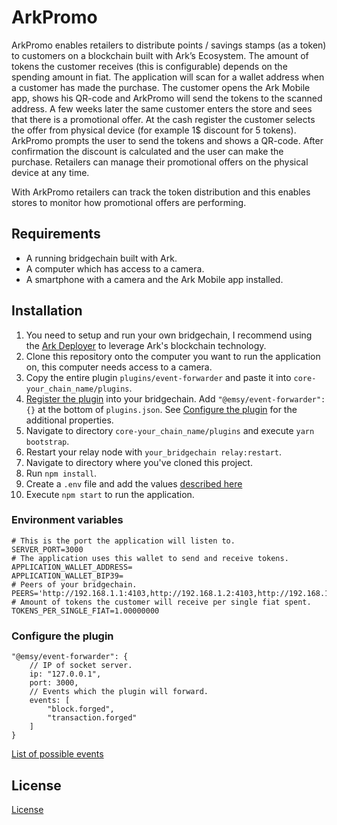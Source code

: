 # ArkPromo

ArkPromo enables retailers to distribute points / savings stamps (as a token) to customers on a blockchain built with Ark’s Ecosystem.
The amount of tokens the customer receives (this is configurable) depends on the spending amount in fiat. 
The application will scan for a wallet address when a customer has made the purchase. The customer opens the Ark Mobile app, shows his QR-code and ArkPromo will send the tokens to the scanned address. 
A few weeks later the same customer enters the store and sees that there is a promotional offer. At the cash register the customer selects the offer from physical device (for example 1$ discount for 5 tokens). 
ArkPromo prompts the user to send the tokens and shows a QR-code. After confirmation the discount is calculated and the user can make the purchase. 
Retailers can manage their promotional offers on the physical device at any time.

With ArkPromo retailers can track the token distribution and this enables stores to monitor how promotional offers are performing.

## Requirements

- A running bridgechain built with Ark.
- A computer which has access to a camera.
- A smartphone with a camera and the Ark Mobile app installed. 

## Installation

1) You need to setup and run your own bridgechain, I recommend using the [Ark Deployer](https://deployer.ark.io) to leverage Ark's blockchain technology.
2) Clone this repository onto the computer you want to run the application on, this computer needs access to a camera.
3) Copy the entire plugin `plugins/event-forwarder` and paste it into `core-your_chain_name/plugins`.
4) [Register the plugin](https://docs.ark.io/guidebook/core/plugins/#installing-plugins) into your bridgechain. Add `"@emsy/event-forwarder": {}` at the bottom of `plugins.json`. See [Configure the plugin](#environment-variables) for the additional properties.
5) Navigate to directory `core-your_chain_name/plugins` and execute `yarn bootstrap`.
6) Restart your relay node with `your_bridgechain relay:restart`.
7) Navigate to directory where you've cloned this project.
8) Run `npm install`.
9) Create a `.env` file and add the values [described here](#environment-variables)
10) Execute `npm start` to run the application.

### Environment variables

```
# This is the port the application will listen to.
SERVER_PORT=3000
# The application uses this wallet to send and receive tokens.
APPLICATION_WALLET_ADDRESS=
APPLICATION_WALLET_BIP39=
# Peers of your bridgechain.
PEERS='http://192.168.1.1:4103,http://192.168.1.2:4103,http://192.168.1.3:4103'
# Amount of tokens the customer will receive per single fiat spent.
TOKENS_PER_SINGLE_FIAT=1.00000000
```

### Configure the plugin

```
"@emsy/event-forwarder": {
	// IP of socket server.
	ip: "127.0.0.1",
	port: 3000,
	// Events which the plugin will forward.
	events: [
	    "block.forged",
	    "transaction.forged"
	]
}
```

[List of possible events](https://docs.ark.io/guidebook/core/events.html#available-events) 

## License

[License](https://github.com/emsy-emsy/arkpromo/blob/master/LICENSE)